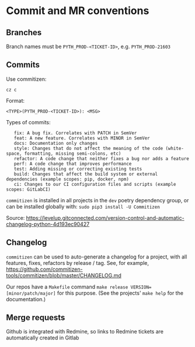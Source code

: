 # Commit and MR conventions

## Branches

Branch names must be `PYTH_PROD-<TICKET-ID>`, e.g. `PYTH_PROD-21603`

## Commits

Use commitizen:
```
cz c
```

Format:

```
<TYPE>(PYTH_PROD-<TICKET-ID>): <MSG>
```

Types of commits:

```
   fix: A bug fix. Correlates with PATCH in SemVer
   feat: A new feature. Correlates with MINOR in SemVer
   docs: Documentation only changes
   style: Changes that do not affect the meaning of the code (white-space, formatting, missing semi-colons, etc)
   refactor: A code change that neither fixes a bug nor adds a feature
   perf: A code change that improves performance
   test: Adding missing or correcting existing tests
   build: Changes that affect the build system or external dependencies (example scopes: pip, docker, npm)
   ci: Changes to our CI configuration files and scripts (example scopes: GitLabCI)
```

`commitizen` is installed in all projects in the `dev` poetry dependency group, or can be installed globally with: `sudo pip3 install -U Commitizen`

Source: https://levelup.gitconnected.com/version-control-and-automatic-changelog-python-4d193ec90427

## Changelog

`commitizen` can be used to auto-generate a changelog for a project, with all features, fixes, refactors by release / tag. See, for example, https://github.com/commitizen-tools/commitizen/blob/master/CHANGELOG.md

Our repos have a `Makefile` command `make release VERSION=[minor/patch/major]` for this purpose. (See the projects' `make help` for the documentation.)

## Merge requests

Github is integrated with Redmine, so links to Redmine tickets are automatically created in Gitlab
